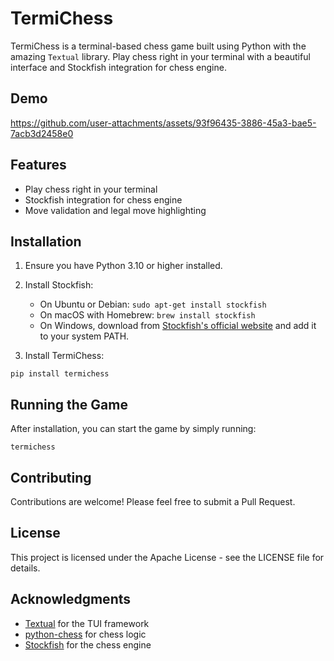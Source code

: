# TermiChess

TermiChess is a terminal-based chess game built using Python with the amazing `Textual` library. Play chess right in your terminal with a beautiful interface and Stockfish integration for chess engine.

## Demo

https://github.com/user-attachments/assets/93f96435-3886-45a3-bae5-7acb3d2458e0

## Features

- Play chess right in your terminal
- Stockfish integration for chess engine
- Move validation and legal move highlighting

## Installation

1. Ensure you have Python 3.10 or higher installed.

2. Install Stockfish:

   - On Ubuntu or Debian: `sudo apt-get install stockfish`
   - On macOS with Homebrew: `brew install stockfish`
   - On Windows, download from [Stockfish's official website](https://stockfishchess.org/download/) and add it to your system PATH.

3. Install TermiChess:

`pip install termichess`

## Running the Game

After installation, you can start the game by simply running:

`termichess`

## Contributing

Contributions are welcome! Please feel free to submit a Pull Request.

## License

This project is licensed under the Apache License - see the LICENSE file for details.

## Acknowledgments

- [Textual](https://github.com/Textualize/textual) for the TUI framework
- [python-chess](https://github.com/niklasf/python-chess) for chess logic
- [Stockfish](https://stockfishchess.org/) for the chess engine
